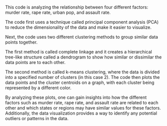 This code is analyzing the relationship between four different factors: murder rate, rape rate, urban pop, and assault rate.

The code first uses a technique called principal component analysis (PCA) to reduce the dimensionality of the data and make it easier to visualize.

Next, the code uses two different clustering methods to group similar data points together.

The first method is called complete linkage and it creates a hierarchical tree-like structure called a dendrogram to show how similar or dissimilar the data points are to each other.

The second method is called k-means clustering, where the data is divided into a specified number of clusters (in this case 2). The code then plots the data points and the cluster centroids on a graph, with each cluster being represented by a different color.

By analyzing these plots, one can gain insights into how the different factors such as murder rate, rape rate, and assault rate are related to each other and which states or regions may have similar values for these factors. Additionally, the data visualization provides a way to identify any potential outliers or patterns in the data.
